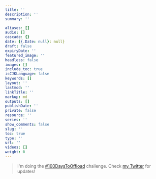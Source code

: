 ```yaml
---
title: ''
description: ''
summary: ''

aliases: []
audio: []
cascade: {}
date: {{.Date: null}: null}
draft: false
expiryDate: ''
featured_image: ''
headless: false
images: []
include_toc: true
isCJKLanguage: false
keywords: []
layout: ''
lastmod: ''
linkTitle: ''
markup: md
outputs: []
publishDate: ''
private: false
resource: ''
series: ''
show_comments: false
slug: ''
toc: true
type: ''
url: ''
videos: []
weight: 0
---
```


> I'm doing the [#100DaysToOffload](https://twitter.com/search?q=%23100daystooffload&src=typed_query) challenge.
> Check [my Twitter](https://twitter.com/nick_synovic) for updates!
